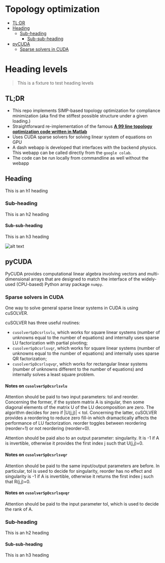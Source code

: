 # Topology optimization

- [TL;DR](#tldr)
- [Heading](#heading-2)
  - [Sub-heading](#sub-heading-2)
    - [Sub-sub-heading](#sub-sub-heading-2)
- [pyCUDA](#heading-1)
  - [Sparse solvers in CUDA](#sparse-solvers-in-cuda)

# Heading levels

> This is a fixture to test heading levels

<!-- toc -->

## TL;DR

- This repo implements SIMP-based topology optimization for compliance minimization (aka find the stiffest possible structure under a given loading.)
- Straightforward re-implementation of the famous [**A 99 line topology optimization code written in Matlab**](https://www.topopt.mek.dtu.dk/Apps-and-software/A-99-line-topology-optimization-code-written-in-MATLAB)
- Uses CUDA sparse solvers for solving linear system of equations on GPU
- A dash webapp is developed that interfaces with the backend physics. This webapp can be called directly from the `google colab`.
- The code can be run locally from commandline as well without the webapp

## Heading

This is an h1 heading

### Sub-heading

This is an h2 heading

#### Sub-sub-heading

This is an h3 heading

![alt text](anim-opt.gif)

## pyCUDA

PyCUDA provides computational linear algebra involving vectors and multi-dimensional arrays that are
designed to match the interface of the widely-used (CPU-based) Python array package `numpy`.

### Sparse solvers in CUDA

One way to solve general sparse linear systems in CUDA is using cuSOLVER.

cuSOLVER has three useful routines:

- `cusolverSpDcsrlsvlu`, which works for square linear systems (number of unknowns equal to the number of equations) and internally uses sparse LU factorization with partial pivoting;
- `cusolverSpDcsrlsvqr`, which works for square linear systems (number of unknowns equal to the number of equations) and internally uses sparse QR factorization;
- `cusolverSpDcsrlsqvqr`, which works for rectangular linear systems (number of unknowns different to the number of equations) and internally solves a least square problem.

#### Notes on `cusolverSpDcsrlsvlu`

Attention should be paid to two input parameters: tol and reorder. Concerning the former, if the system matrix A is singular, then some diagonal elements of the matrix U of the LU decomposition are zero. The algorithm decides for zero if |U(j,j)| < tol.
Concerning the latter, cuSOLVER provides a reordering to reduce zero fill-in which dramactically affects the performance of LU factorization. reorder toggles between reordering (reorder=1) or not reordering (reorder=0).

Attention should be paid also to an output parameter: singularity. It is -1 if A is invertible, otherwise it provides the first index j such that U(j,j)=0.

#### Notes on `cusolverSpDcsrlsvqr`

Attention should be paid to the same input/output parameters are before. In particular, tol is used to decide for singularity, reorder has no effect and singularity is -1 if A is invertible, otherwise it returns the first index j such that R(j,j)=0.

#### Notes on `cusolverSpDcsrlsqvqr`

Attention should be paid to the input parameter tol, which is used to decide the rank of A.

### Sub-heading

This is an h2 heading

#### Sub-sub-heading

This is an h3 heading
